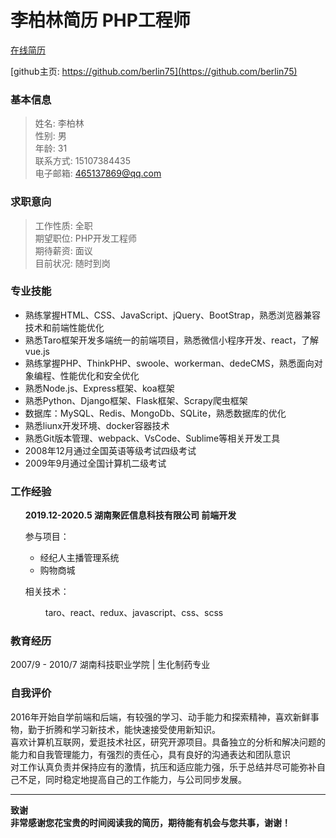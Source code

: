 # 李柏林简历 PHP工程师
[在线简历](https://berlin75.github.io/resume/index.html 'html resume')

[github主页: https://github.com/berlin75](https://github.com/berlin75)

### 基本信息

> 姓名: 李柏林  
> 性别: 男​  
> 年龄: 31  
> 联系方式: 15107384435  
> 电子邮箱: 465137869@qq.com

### 求职意向

> 工作性质: 全职  
> 期望职位: PHP开发工程师  
> 期待薪资: 面议  
> 目前状况: 随时到岗  

### 专业技能

  * 熟练掌握HTML、CSS、JavaScript、jQuery、BootStrap，熟悉浏览器兼容技术和前端性能优化
  * 熟悉Taro框架开发多端统一的前端项目，熟悉微信小程序开发、react，了解vue.js
  * 熟练掌握PHP、ThinkPHP、swoole、workerman、dedeCMS，熟悉面向对象编程、性能优化和安全优化
  * 熟悉Node.js、Express框架、koa框架
  * 熟悉Python、Django框架、Flask框架、Scrapy爬虫框架
  * 数据库：MySQL、Redis、MongoDb、SQLite，熟悉数据库的优化
  * 熟悉liunx开发环境、docker容器技术
  * 熟悉Git版本管理、webpack、VsCode、Sublime等相关开发工具
  * 2008年12月通过全国英语等级考试四级考试
  * 2009年9月通过全国计算机二级考试

### 工作经验

  <ul>
    <li style="list-style: none;">
      <p><b>2019.12-2020.5 湖南聚匠信息科技有限公司 前端开发</b></p>
      <p>参与项目：</p>
      <ul>
        <li>经纪人主播管理系统</li>
        <li>购物商城</li>
      </ul>
      <p>相关技术：</p>
      <p style="text-indent: 2rem;">taro、react、redux、javascript、css、scss</p>
    </li>
  </ul>

### 教育经历

​2007/9 - 2010/7 湖南科技职业学院 | 生化制药专业

### 自我评价

2016年开始自学前端和后端，有较强的学习、动手能力和探索精神，喜欢新鲜事物，勤于折腾和学习新技术，能快速接受使用新知识。  
喜欢计算机互联网，爱逛技术社区，研究开源项目。具备独立的分析和解决问题的能力和自我管理能力，有强烈的责任心，具有良好的沟通表达和团队意识  
对工作认真负责并保持应有的激情，抗压和适应能力强，乐于总结并尽可能弥补自己不足，同时稳定地提高自己的工作能力，与公司同步发展。

---
**致谢  
非常感谢您花宝贵的时间阅读我的简历，期待能有机会与您共事，谢谢！**

